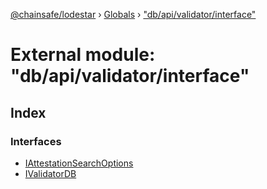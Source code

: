 [@chainsafe/lodestar](../README.md) › [Globals](../globals.md) › ["db/api/validator/interface"](_db_api_validator_interface_.md)

# External module: "db/api/validator/interface"

## Index

### Interfaces

* [IAttestationSearchOptions](../interfaces/_db_api_validator_interface_.iattestationsearchoptions.md)
* [IValidatorDB](../interfaces/_db_api_validator_interface_.ivalidatordb.md)

